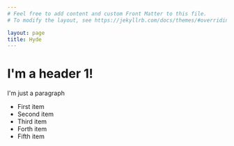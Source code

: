 ```yaml
---
# Feel free to add content and custom Front Matter to this file.
# To modify the layout, see https://jekyllrb.com/docs/themes/#overriding-theme-defaults

layout: page
title: Hyde
---
```


# I'm a header 1!

I'm just a paragraph

+ First item
+ Second item
+ Third item
+ Forth item
+ Fifth item

